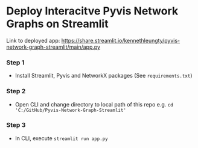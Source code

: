 # Deploy Interacitve Pyvis Network Graphs on Streamlit

Link to deployed app: https://share.streamlit.io/kennethleungty/pyvis-network-graph-streamlit/main/app.py

### Step 1
- Install Streamlit, Pyvis and NetworkX packages (See `requirements.txt`)

### Step 2
- Open CLI and change directory to local path of this repo e.g. `cd 'C:/GitHub/Pyvis-Network-Graph-Streamlit'`

### Step 3
- In CLI, execute `streamlit run app.py`


